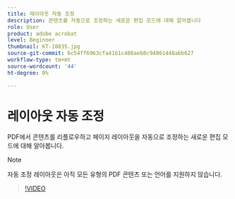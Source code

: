 ```yaml
---
title: 레이아웃 자동 조정
description: 콘텐츠를 자동으로 조정하는 새로운 편집 모드에 대해 알아봅니다
role: User
product: adobe acrobat
level: Beginner
thumbnail: KT-10835.jpg
source-git-commit: 6c54ff6963cfa41b1c486aeb8c94861448abb627
workflow-type: tm+mt
source-wordcount: '44'
ht-degree: 0%

---
```


# 레이아웃 자동 조정

PDF에서 콘텐츠를 리플로우하고 페이지 레이아웃을 자동으로 조정하는 새로운 편집 모드에 대해 알아봅니다.

>[!NOTE]
>
>자동 조정 레이아웃은 아직 모든 유형의 PDF 콘텐츠 또는 언어를 지원하지 않습니다.

>[!VIDEO](https://video.tv.adobe.com/v/346975?hidetitle=true)